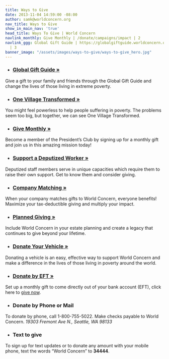 ```yaml
---
title: Ways to Give
date: 2013-11-04 14:59:00 -08:00
author: samk@worldconcern.org
nav_title: Ways to Give
show_in_main_nav: 'true'
head_title: Ways To Give | World Concern
navlink_monthly: Give Monthly | /donate/campaigns/impact | 2
navlink_ggg: Global Gift Guide | https://globalgiftguide.worldconcern.org/?utm_medium=Website&utm_campaign=UWC20GGG&utm_source=World+Concern&utm_content=Top+Nav&utm_term=Appeal
  | 3
banner_image: "/assets/images/ways-to-give/ways-to-give_hero.jpg"
---
```


* ### [Global Gift Guide »](https://globalgiftguide.worldconcern.org/?utm_medium=Website&utm_campaign=UWC20GGG&utm_source=World+Concern&utm_content=Ways+To+Give&utm_term=Appeal)
Give a gift to your family and friends through the Global Gift Guide and change the lives of those living in extreme poverty.
   
* ### [One Village Transformed »](/onevillage/)
You might feel powerless to help people suffering in poverty. The problems seem too big, but together, we can see One Village Transformed.

* ### [Give Monthly »](/donate/campaigns/impact/)
Become a member of the President’s Club by signing up for a monthly gift and join us in this amazing mission today!
    
* ### [Support a Deputized Worker »](/waystogive/deputation)
Deputized staff members serve in unique capacities which require them to raise their own support. Get to know them and consider giving.
    
* ### [Company Matching »](/waystogive/matching)
When your company matches gifts to World Concern, everyone benefits! Maximize your tax-deductible giving and multiply your impact.
    
* ### [Planned Giving »](/waystogive/planned)
Include World Concern in your estate planning and create a legacy that continues to give beyond your lifetime.
    
* ### [Donate Your Vehicle »](/waystogive/cars)
Donating a vehicle is an easy, effective way to support World Concern and make a difference in the lives of those living in poverty around the world.
    
* ### [Donate by EFT »](/donate/eft)
Set up a monthly gift to come directly out of your bank account (EFT), click here to [give now](/donate/eft).
    
* ### Donate by Phone or Mail
To donate by phone, call 1-800-755-5022. Make checks payable to World Concern. _19303 Fremont Ave N., Seattle, WA 98133_
    
* ### Text to give
To sign up for text updates or to donate any amount with your mobile phone, text the words “World Concern” to **34444**.
